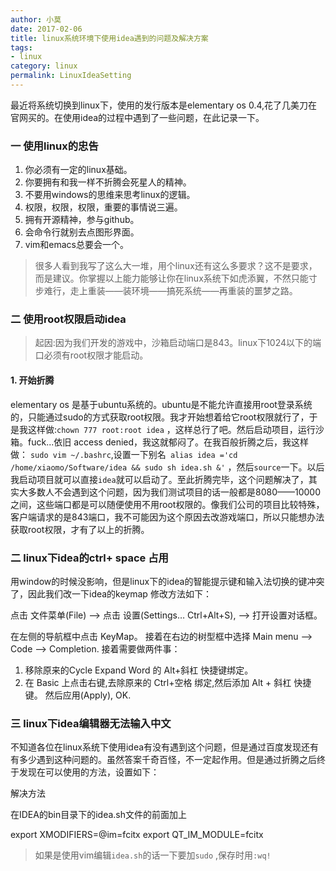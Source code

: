 ```yaml
---
author: 小莫
date: 2017-02-06
title: linux系统环境下使用idea遇到的问题及解决方案
tags:
- linux
category: linux
permalink: LinuxIdeaSetting
---
```

最近将系统切换到linux下，使用的发行版本是elementary os 0.4,花了几美刀在官网买的。在使用idea的过程中遇到了一些问题，在此记录一下。
<!-- more -->
### 一 使用linux的忠告
 1. 你必须有一定的linux基础。
 2. 你要拥有和我一样不折腾会死星人的精神。
 3. 不要用windows的思维来思考linux的逻辑。
 4. 权限，权限，权限，重要的事情说三遍。
 5. 拥有开源精神，参与github。
 6. 会命令行就别去点图形界面。
 7. vim和emacs总要会一个。
 
 > 很多人看到我写了这么大一堆，用个linux还有这么多要求？这不是要求，而是建议。你掌握以上能力能够让你在linux系统下如虎添翼，不然只能寸步难行，走上重装——装环境——搞死系统——再重装的噩梦之路。

### 二 使用root权限启动idea
>起因:因为我们开发的游戏中，沙箱启动端口是843。linux下1024以下的端口必须有root权限才能启动。

#### 1. 开始折腾
elementary os 是基于ubuntu系统的。ubuntu是不能允许直接用root登录系统的，只能通过sudo的方式获取root权限。我才开始想着给它root权限就行了，于是我这样做:`chown 777 root:root idea` ，这样总行了吧。然后启动项目，运行沙箱。fuck...依旧 access denied，我这就郁闷了。在我百般折腾之后，我这样做：
`sudo vim ~/.bashrc`,设置一下别名` alias idea ='cd /home/xiaomo/Software/idea && sudo sh idea.sh &'` ，然后`source`一下。以后我启动项目就可以直接`idea`就可以启动了。至此折腾完毕，这个问题解决了，其实大多数人不会遇到这个问题，因为我们测试项目的话一般都是8080——10000之间，这些端口都是可以随便使用不用root权限的。像我们公司的项目比较特殊，客户端请求的是843端口，我不可能因为这个原因去改游戏端口，所以只能想办法获取root权限，才有了以上的折腾。

### 二 linux下idea的ctrl+ space 占用
用window的时候没影响，但是linux下的idea的智能提示键和输入法切换的键冲突了，因此我们改一下idea的keymap
修改方法如下：

点击 文件菜单(File) –> 点击 设置(Settings… Ctrl+Alt+S), –> 打开设置对话框。

在左侧的导航框中点击 KeyMap。 
接着在右边的树型框中选择 Main menu –> Code –> Completion. 
接着需要做两件事： 
1. 移除原来的Cycle Expand Word 的 Alt+斜杠 快捷键绑定。 
2. 在 Basic 上点击右键,去除原来的 Ctrl+空格 绑定,然后添加 Alt + 斜杠 快捷键。
然后应用(Apply), OK.

### 三 linux下idea编辑器无法输入中文 
不知道各位在linux系统下使用idea有没有遇到这个问题，但是通过百度发现还有有多少遇到这种问题的。虽然答案千奇百怪，不一定起作用。但是通过折腾之后终于发现在可以使用的方法，设置如下：

解决方法

在IDEA的bin目录下的idea.sh文件的前面加上

export XMODIFIERS=@im=fcitx
export QT_IM_MODULE=fcitx

> 如果是使用vim编辑`idea.sh`的话一下要加`sudo` ,保存时用`:wq!`
